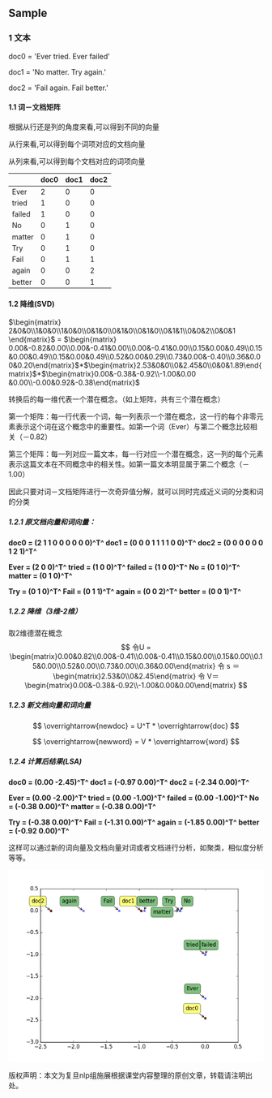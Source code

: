 ## Sample 

### 1 文本

doc0 = 'Ever tried. Ever failed'

doc1 = 'No matter. Try again.'

doc2 = 'Fail again. Fail better.'

#### 1.1 词－文档矩阵

根据从行还是列的角度来看,可以得到不同的向量 

从行来看,可以得到每个词项对应的文档向量

从列来看,可以得到每个文档对应的词项向量

|        | doc0 | doc1 | doc2 |
| :----- | ---- | ---- | ---- |
| Ever   | 2    | 0    | 0    |
| tried  | 1    | 0    | 0    |
| failed | 1    | 0    | 0    |
| No     | 0    | 1    | 0    |
| matter | 0    | 1    | 0    |
| Try    | 0    | 1    | 0    |
| Fail   | 0    | 1    | 1    |
| again  | 0    | 0    | 2    |
| better | 0    | 0    | 1    |

#### 1.2 降维(SVD)

$\begin{matrix} 2&0&0\\1&0&0\\1&0&0\\0&1&0\\0&1&0\\0&1&0\\0&1&1\\0&0&2\\0&0&1 \end{matrix}$   =  $\begin{matrix} 0.00&-0.82&0.00\\0.00&-0.41&0.00\\0.00&-0.41&0.00\\0.15&0.00&0.49\\0.15 &0.00&0.49\\0.15&0.00&0.49\\0.52&0.00&0.29\\0.73&0.00&-0.40\\0.36&0.00&0.20\end{matrix}$$*$$\begin{matrix}2.53&0&0\\0&2.45&0\\0&0&1.89\end{matrix}$$*$$\begin{matrix}0.00&-0.38&-0.92\\-1.00&0.00 &0.00\\-0.00&0.92&-0.38\end{matrix}$

转换后的每一维代表一个潜在概念。（如上矩阵，共有三个潜在概念）

第一个矩阵：每一行代表一个词，每一列表示一个潜在概念，这一行的每个非零元素表示这个词在这个概念中的重要性。如第一个词（Ever）与第二个概念比较相关（－0.82）

第三个矩阵：每一列对应一篇文本，每一行对应一个潜在概念，这一列的每个元素表示这篇文本在不同概念中的相关性。如第一篇文本明显属于第二个概念（－1.00）

因此只要对词－文档矩阵进行一次奇异值分解，就可以同时完成近义词的分类和词的分类

##### 1.2.1 原文档向量和词向量：

**doc0 = (2 1 1 0 0 0 0 0 0)^T^   doc1 = (0 0 0 1 1 1 1 0 0)^T^   doc2 = (0 0 0 0 0 0 1 2 1)^T^**

**Ever = (2 0 0)^T^   tried = (1 0 0)^T^   failed = (1 0 0)^T^   No = (0 1 0)^T^   matter = (0 1 0)^T^**

**Try = (0 1 0)^T^   Fail = (0 1 1)^T^   again = (0 0 2)^T^   better = (0 0 1)^T^**

##### 1.2.2 降维（3维-2维）

取2维德潜在概念
$$
令U = \begin{matrix}0.00&0.82\\0.00&-0.41\\0.00&-0.41\\0.15&0.00\\0.15&0.00\\0.15&0.00\\0.52&0.00\\0.73&0.00\\0.36&0.00\end{matrix}         令 s ＝\begin{matrix}2.53&0\\0&2.45\end{matrix}        令 V＝ \begin{matrix}0.00&-0.38&-0.92\\-1.00&0.00&0.00\end{matrix}
$$

##### 1.2.3 新文档向量和词向量

$$
\overrightarrow{newdoc} = U^T * \overrightarrow{doc}
$$

$$
\overrightarrow{newword} =  V * \overrightarrow{word}
$$

##### 1.2.4 计算后结果(LSA)

**doc0 = (0.00 -2.45)^T^  doc1 = (-0.97 0.00)^T^ doc2 = (-2.34 0.00)^T^**

**Ever = (0.00 -2.00)^T^   tried = (0.00 -1.00)^T^   failed = (0.00 -1.00)^T^   No = (-0.38 0.00)^T^   matter = (-0.38 0.00)^T^**

**Try = (-0.38 0.00)^T^   Fail = (-1.31 0.00)^T^   again = (-1.85 0.00)^T^   better = (-0.92 0.00)^T^**

这样可以通过新的词向量及文档向量对词或者文档进行分析，如聚类，相似度分析等等。

![ss](ss.png)



版权声明：本文为复旦nlp组施展根据课堂内容整理的原创文章，转载请注明出处。